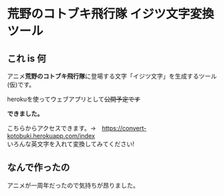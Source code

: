 # 荒野のコトブキ飛行隊 イジツ文字変換ツール

## これ is 何
アニメ**荒野のコトブキ飛行隊**に登場する文字「イジツ文字」を生成するツール(仮)です。<br>

herokuを使ってウェブアプリとして~~公開予定です~~<br>

**できました。** <br>

こちらからアクセスできます。→　https://convert-kotobuki.herokuapp.com/index <br>
いろんな英文字を入れて変換してみてください!
## なんで作ったの
アニメが一周年だったので気持ちが昂りました。

